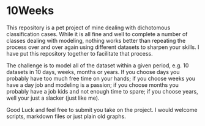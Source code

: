 # 10Weeks

This repository is a pet project of mine dealing with dichotomous classification cases.  While it is all fine and well to complete a number of classes dealing with modeling, nothing works better than repeating the process over and over again using different datasets to sharpen your skills.  I have put this repository together to facilitate that process.  

The challenge is to model all of the dataset within a given period, e.g. 10 datasets in 10 days, weeks, months or years.  If you choose days you probably have too much free time on your hands; if you choose weeks you have a day job and modeling is a passion; if you choose months you probably have a job kids and not enough time to spare; if you choose years, well your just a slacker (just like me).  

Good Luck and feel free to submit you take on the project.  I would welcome scripts, markdown files or just plain old graphs.  



